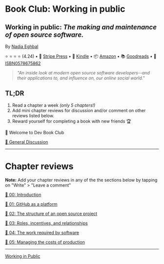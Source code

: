 # Book Club: Working in public

## Working in public: *The making and maintenance of open source software.*

By [Nadia Eghbal](https://www.goodreads.com/author/show/15901359.Nadia_Eghbal) 

⭐️ ⭐️ ⭐️ ⭐️ (4.24)
• 📖 [Stripe Press](https://press.stripe.com/) 
• 📱 [Kindle](https://www.amazon.com/gp/product/B08BDGXVK9/ref=x_gr_w_glide_sin?caller=Goodreads&callerLink=https%3A%2F%2Fwww.goodreads.com%2Fbook%2Fshow%2F54140556-working-in-public%3Fac%3D1%26from_search%3Dtrue%26qid%3D4vkdCu6hz1%26rank%3D1&tag=x_gr_w_glide_sin-20)
• 📦 [Amazon](https://www.amazon.com/Working-Public-Making-Maintenance-Software/dp/0578675862/ref=tmm_hrd_swatch_0?_encoding=UTF8&qid=&sr=)
• 📚 [Goodreads](https://www.goodreads.com/book/show/54140556-working-in-public)
• 🔎 [ISBN0578675862](https://isbnsearch.org/isbn/0578675862) 

> *"An inside look at modern open source software developers--and their applications to, and influence on, our online social world."*


## TL;DR

1. Read a chapter a week *(only 5 chapters!)*
2. Add mini chapter reviews for discussion and/or comment on other reviews listed below.
3. Reward yourself for completing a book with new friends 🏆

👋 Welcome to Dev Book Club

[💬 General Discussion](https://www.notion.so/2852d9cda839429abda3690dd7864527)

---

# Chapter reviews

**Note:** Add your chapter reviews in any of the the sections below by tapping on "Write" > "Leave a comment"


[📖 00: Introduction](https://github.com/dev-book-club/working-in-public/discussions/1)

[📖 01: GitHub as a platform](https://github.com/dev-book-club/working-in-public/discussions/2)

[📖 02: The structure of an open source project](https://github.com/dev-book-club/working-in-public/discussions/3)

[📖 03: Roles, incentives, and relationships](https://github.com/dev-book-club/working-in-public/discussions/4)

[📖 04: The work required by software](https://github.com/dev-book-club/working-in-public/discussions/5)

[📖 05: Managing the costs of production](https://github.com/dev-book-club/working-in-public/discussions/6)

---


[Working in Public](https://www.goodreads.com/book/show/54140556-working-in-public)

